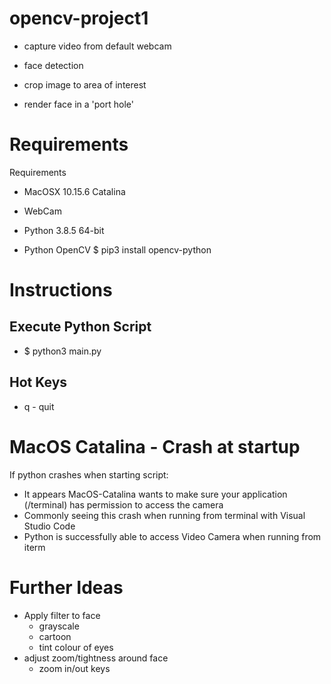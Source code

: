# opencv-project1

- capture video from default webcam

- face detection

- crop image to area of interest

- render face in a 'port hole'

# Requirements

Requirements

- MacOSX 10.15.6 Catalina

- WebCam

- Python 3.8.5 64-bit

- Python OpenCV
  $ pip3 install opencv-python

# Instructions

## Execute Python Script

- $ python3 main.py

## Hot Keys

- q - quit

# MacOS Catalina - Crash at startup

If python crashes when starting script:
- It appears MacOS-Catalina wants to make sure your application (/terminal) has permission to access the camera
- Commonly seeing this crash when running from terminal with Visual Studio Code
- Python is successfully able to access Video Camera when running from iterm

# Further Ideas

- Apply filter to face
    - grayscale
    - cartoon
    - tint colour of eyes
- adjust zoom/tightness around face
    - zoom in/out keys



